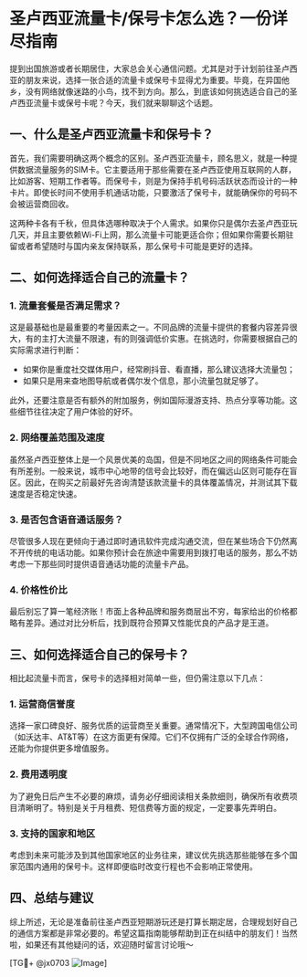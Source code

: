 # 圣卢西亚流量卡/保号卡怎么选？一份详尽指南

提到出国旅游或者长期居住，大家总会关心通信问题。尤其是对于计划前往圣卢西亚的朋友来说，选择一张合适的流量卡或保号卡显得尤为重要。毕竟，在异国他乡，没有网络就像迷路的小鸟，找不到方向。那么，到底该如何挑选适合自己的圣卢西亚流量卡或保号卡呢？今天，我们就来聊聊这个话题。

## 一、什么是圣卢西亚流量卡和保号卡？

首先，我们需要明确这两个概念的区别。圣卢西亚流量卡，顾名思义，就是一种提供数据流量服务的SIM卡。它主要适用于那些需要在圣卢西亚使用互联网的人群，比如游客、短期工作者等。而保号卡，则是为保持手机号码活跃状态而设计的一种卡片。即使长时间不使用手机通话功能，只要激活了保号卡，就能确保你的号码不会被运营商回收。

这两种卡各有千秋，但具体选哪种取决于个人需求。如果你只是偶尔去圣卢西亚玩几天，并且主要依赖Wi-Fi上网，那么流量卡可能更适合你；但如果你需要长期驻留或者希望随时与国内亲友保持联系，那么保号卡可能是更好的选择。

## 二、如何选择适合自己的流量卡？

### 1. 流量套餐是否满足需求？

这是最基础也是最重要的考量因素之一。不同品牌的流量卡提供的套餐内容差异很大，有的主打大流量不限速，有的则强调低价实惠。在挑选时，你需要根据自己的实际需求进行判断：

- 如果你是重度社交媒体用户，经常刷抖音、看直播，那么建议选择大流量包；
- 如果只是用来查地图导航或者偶尔发个信息，那小流量包就足够了。

此外，还要注意是否有额外的附加服务，例如国际漫游支持、热点分享等功能。这些细节往往决定了用户体验的好坏。

### 2. 网络覆盖范围及速度

虽然圣卢西亚整体上是一个风景优美的岛国，但是不同地区之间的网络条件可能会有所差别。一般来说，城市中心地带的信号会比较好，而在偏远山区则可能存在盲区。因此，在购买之前最好先咨询清楚该款流量卡的具体覆盖情况，并测试其下载速度是否稳定快速。

### 3. 是否包含语音通话服务？

尽管很多人现在更倾向于通过即时通讯软件完成沟通交流，但在某些场合下仍然离不开传统的电话功能。如果你预计会在旅途中需要用到拨打电话的服务，那么不妨考虑一下那些同时提供语音通话功能的流量卡产品。

### 4. 价格性价比

最后别忘了算一笔经济账！市面上各种品牌和服务商层出不穷，每家给出的价格都略有差异。通过对比分析后，找到既符合预算又性能优良的产品才是王道。

## 三、如何选择适合自己的保号卡？

相比起流量卡而言，保号卡的选择相对简单一些，但仍需注意以下几点：

### 1. 运营商信誉度

选择一家口碑良好、服务优质的运营商至关重要。通常情况下，大型跨国电信公司（如沃达丰、AT&T等）在这方面更有保障。它们不仅拥有广泛的全球合作网络，还能为你提供更多增值服务。

### 2. 费用透明度

为了避免日后产生不必要的麻烦，请务必仔细阅读相关条款细则，确保所有收费项目清晰明了。特别是关于月租费、短信费等方面的规定，一定要事先弄明白。

### 3. 支持的国家和地区

考虑到未来可能涉及到其他国家地区的业务往来，建议优先挑选那些能够在多个国家范围内通用的保号卡。这样即便临时改变行程也不会影响正常使用。

## 四、总结与建议

综上所述，无论是准备前往圣卢西亚短期游玩还是打算长期定居，合理规划好自己的通信方案都是非常必要的。希望这篇指南能够帮助到正在纠结中的朋友们！当然啦，如果还有其他疑问的话，欢迎随时留言讨论哦～

[TG💪+ @jx0703 ![Image](https://github.com/user-attachments/assets/dbca1d08-cadb-493c-b0ec-ad6f7a83f270)]